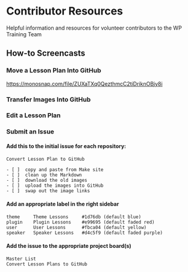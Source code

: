 # Contributor Resources
Helpful information and resources for volunteer contributors to the WP Training Team

## How-to Screencasts
### Move a Lesson Plan Into GitHub
https://monosnap.com/file/ZUXaTXq0QezthmcC2tiDriknOBjy8i

### Transfer Images Into GitHub

### Edit a Lesson Plan

### Submit an Issue

#### Add this to the initial issue for each repository:
```
Convert Lesson Plan to GitHub

- [ ]  copy and paste from Make site
- [ ]  clean up the Markdown
- [ ]  download the old images
- [ ]  upload the images into GitHub
- [ ]  swap out the image links
```

#### Add an appropriate label in the right sidebar
```
theme     Theme Lessons     #1d76db (default blue)
plugin    Plugin Lessons    #e99695 (default faded red)
user      User Lessons      #fbca04 (default yellow)
speaker   Speaker Lessons   #d4c5f9 (default faded purple)
```

#### Add the issue to the appropriate project board(s)
```
Master List
Convert Lesson Plans to GitHub
```
